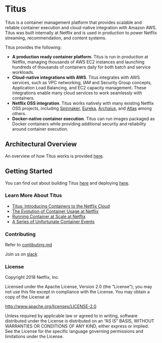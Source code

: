 # Titus

Titus is a container management platform that provides scalable and reliable container execution and
cloud-native integration with Amazon AWS. Titus was built internally at Netflix and is used in production
to power Netflix streaming, recommendation, and content systems.

Titus provides the following:

- __A production ready container platform__. Titus is run in production at Netflix, managing thousands of AWS EC2
instances and launching hundreds of thousands of containers daily for both batch and service workloads.
- __Cloud-native integrations with AWS__. Titus integrates with AWS services, such as VPC networking, IAM and Security Group
concepts, Application Load Balancing, and EC2 capacity management. These integrations enable many cloud
services to work seamlessly with containers.
- __Netflix OSS integration__. Titus works natively with many existing Netflix OSS projects, including
[Spinnaker](https://www.spinnaker.io/), [Eureka](https://github.com/Netflix/eureka),
[Archaius](https://github.com/Netflix/archaius), and [Atlas](https://github.com/Netflix/atlas) among others.
- __Docker-native container execution__.  Titus can run images packaged as Docker containers while providing
additional security and reliability around container execution.

## Architectural Overview
An overview of how Titus works is provided [here](overview.md).

## Getting Started

You can find out about building Titus [here](build.md) and deploying [here](install/prereqs.md).

### Learn More About Titus

- [Titus: Introducing Containers to the Netflix Cloud](https://queue.acm.org/detail.cfm?id=3158370)
- [The Evolution of Container Usage at Netflix](https://medium.com/netflix-techblog/the-evolution-of-container-usage-at-netflix-3abfc096781b)
- [Running Container at Scale at Netflix](https://www.slideshare.net/aspyker/container-world-2018)
- [A Series of Unfortunate Container Events](https://www.infoq.com/news/2017/07/netflix-titus)

### Contributing

Refer to [contibuting.md](contributing.md)

Join us on [slack](https://titusoss.herokuapp.com/)

### License

Copyright 2018 Netflix, Inc.

Licensed under the Apache License, Version 2.0 (the “License”); you may not use this file except in compliance with the License. You may obtain a copy of the License at

http://www.apache.org/licenses/LICENSE-2.0

Unless required by applicable law or agreed to in writing, software distributed under the License is distributed on an “AS IS” BASIS, WITHOUT WARRANTIES OR CONDITIONS OF ANY KIND, either express or implied. See the License for the specific language governing permissions and limitations under the License.

